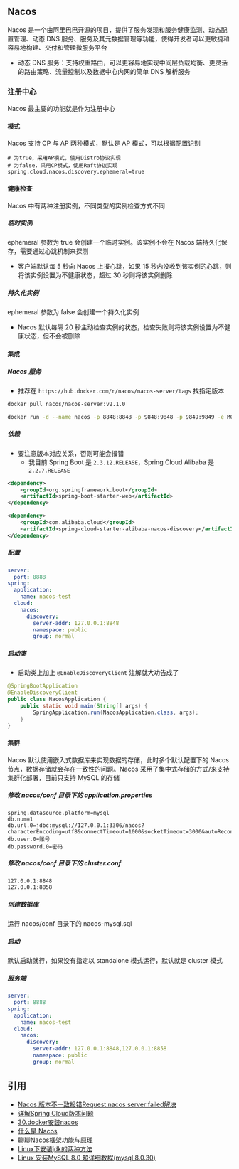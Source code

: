 ## Nacos

Nacos 是一个由阿里巴巴开源的项目，提供了服务发现和服务健康监测、动态配置管理、动态 DNS 服务、服务及其元数据管理等功能，使得开发者可以更敏捷和容易地构建、交付和管理微服务平台

- 动态 DNS 服务：支持权重路由，可以更容易地实现中间层负载均衡、更灵活的路由策略、流量控制以及数据中心内网的简单 DNS 解析服务

### 注册中心

Nacos 最主要的功能就是作为注册中心

#### 模式

Nacos 支持 CP 与 AP 两种模式，默认是 AP 模式，可以根据配置识别

```properties
# 为true，采用AP模式，使用Distro协议实现
# 为false，采用CP模式，使用Raft协议实现
spring.cloud.nacos.discovery.ephemeral=true
```

#### 健康检查

Nacos 中有两种注册实例，不同类型的实例检查方式不同

##### 临时实例

ephemeral 参数为 true 会创建一个临时实例。该实例不会在 Nacos 端持久化保存，需要通过心跳机制来探测

- 客户端默认每 5 秒向 Nacos 上报心跳，如果 15 秒内没收到该实例的心跳，则将该实例设置为不健康状态，超过 30 秒则将该实例删除

##### 持久化实例

ephemeral 参数为 false 会创建一个持久化实例

- Nacos 默认每隔 20 秒主动检查实例的状态，检查失败则将该实例设置为不健康状态，但不会被删除

#### 集成

##### Nacos 服务

- 推荐在 `https://hub.docker.com/r/nacos/nacos-server/tags` 找指定版本

```bash
docker pull nacos/nacos-server:v2.1.0
```

```bash
docker run -d --name nacos -p 8848:8848 -p 9848:9848 -p 9849:9849 -e MODE=standalone nacos/nacos-server
```

##### 依赖

- 要注意版本对应关系，否则可能会报错
  - 我目前 Spring Boot 是 `2.3.12.RELEASE`，Spring Cloud Alibaba 是 `2.2.7.RELEASE`

```xml
<dependency>
    <groupId>org.springframework.boot</groupId>
    <artifactId>spring-boot-starter-web</artifactId>
</dependency>

<dependency>
    <groupId>com.alibaba.cloud</groupId>
    <artifactId>spring-cloud-starter-alibaba-nacos-discovery</artifactId>
</dependency>
```

##### 配置

```yaml
server:
  port: 8888
spring:
  application:
    name: nacos-test
  cloud:
    nacos:
      discovery:
        server-addr: 127.0.0.1:8848
        namespace: public
        group: normal
```

##### 启动类

- 启动类上加上 `@EnableDiscoveryClient` 注解就大功告成了

```java
@SpringBootApplication
@EnableDiscoveryClient
public class NacosApplication {
    public static void main(String[] args) {
        SpringApplication.run(NacosApplication.class, args);
    }
}
```

#### 集群

Nacos 默认使用嵌入式数据库来实现数据的存储，此时多个默认配置下的 Nacos 节点，数据存储就会存在一致性的问题。Nacos 采用了集中式存储的方式/来支持集群化部署，目前只支持 MySQL 的存储

##### 修改 nacos/conf 目录下的 application.properties

```properties
spring.datasource.platform=mysql
db.num=1
db.url.0=jdbc:mysql://127.0.0.1:3306/nacos?characterEncoding=utf8&connectTimeout=1000&socketTimeout=3000&autoReconnect=true&useUnicode=true&useSSL=false&serverTimezone=UTC
db.user.0=账号
db.password.0=密码
```

##### 修改 nacos/conf 目录下的 cluster.conf

```bash
127.0.0.1:8848
127.0.0.1:8858
```

##### 创建数据库

运行 nacos/conf 目录下的 nacos-mysql.sql

##### 启动

默认启动就行，如果没有指定以 standalone 模式运行，默认就是 cluster 模式

##### 服务端

```yaml
server:
  port: 8888
spring:
  application:
    name: nacos-test
  cloud:
    nacos:
      discovery:
        server-addr: 127.0.0.1:8848,127.0.0.1:8858
        namespace: public
        group: normal
```

## 引用

- [Nacos 版本不一致报错Request nacos server failed解决](https://www.jb51.net/article/267441.htm)
- [详解Spring Cloud版本问题](https://blog.csdn.net/Joker_ZJN/article/details/131019270)
- [30.docker安装nacos](https://www.cnblogs.com/cheng8/p/17608788.html)
- [什么是 Nacos](https://nacos.io/zh-cn/docs/what-is-nacos.html)
- [聊聊Nacos框架功能与原理](https://www.cnblogs.com/zhiyong-ITNote/p/17405042.html)
- [Linux下安装jdk的两种方法](https://www.cnblogs.com/Dr-wei/p/13339957.html)
- [Linux 安装MySQL 8.0 超详细教程(mysql 8.0.30)](https://blog.csdn.net/m0_62808124/article/details/126436925)
